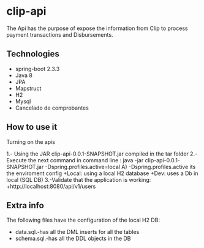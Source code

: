 # clip-api

The Api has the purpose of expose the information from Clip to process payment transactions and Disbursements.

## Technologies

* spring-boot 2.3.3
* Java 8
* JPA
* Mapstruct
* H2
* Mysql
* Cancelado de comprobantes

## How to use it

Turning on the apis

1.- Using the JAR clip-api-0.0.1-SNAPSHOT.jar compiled in the tar folder
2.- Execute the next command in command line : java -jar clip-api-0.0.1-SNAPSHOT.jar -Dspring.profiles.active=local
  A)  -Dspring.profiles.active its the enviroment config
      +Local: using a local H2 database
      +Dev: uses a Db in local (SQL DB)
3.-Validate that the application is working:
    +http://localhost:8080/api/v1/users  


## Extra info

The following files have the configuration of the local H2 DB:
* data.sql.-has all the DML inserts for all the tables
* schema.sql.-has all the DDL objects in the DB
